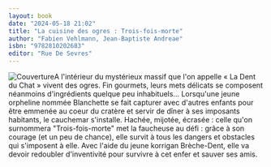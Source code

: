 ```yaml
---
layout: book
date: "2024-05-18 21:02"
title: "La cuisine des ogres : Trois-fois-morte"
author: "Fabien Vehlmann, Jean-Baptiste Andreae"
isbn: "9782810202683"
editor: "Rue De Sevres"
---
```

![Couverture](/img/9782810202683.jpeg)A l'intérieur du mystérieux massif que l'on appelle « La Dent du Chat » vivent des ogres. Fin gourmets, leurs mets délicats se composent néanmoins d'ingrédients quelque peu inhabituels... Lorsqu'une jeune orpheline nommée Blanchette se fait capturer avec d'autres enfants pour être emmenée au coeur du cratère et servir de dîner à ses imposants habitants, le cauchemar s'installe. Hachée, mijotée, écrasée : celle qu'on surnommera "Trois-fois-morte" met la faucheuse au défi : grâce à son courage (et un peu de chance), elle survit à tous les dangers et obstacles qui s'imposent à elle. Avec l'aide du jeune korrigan Brèche-Dent, elle va devoir redoubler d'inventivité pour survivre à cet enfer et sauver ses amis.